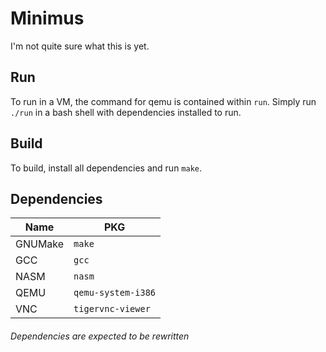 # Minimus
I'm not quite sure what this is yet.

## Run
To run in a VM, the command for qemu is contained within `run`.
Simply run `./run` in a bash shell with dependencies installed to run.

## Build
To build, install all dependencies and run `make`.

## Dependencies
|  Name      |  PKG                |
|------------|---------------------|
|  GNUMake   |  `make`             |
|  GCC       |  `gcc`              |
|  NASM      |  `nasm`             |
|  QEMU      |  `qemu-system-i386` |
|  VNC       |  `tigervnc-viewer`  |
###### Dependencies are expected to be rewritten
